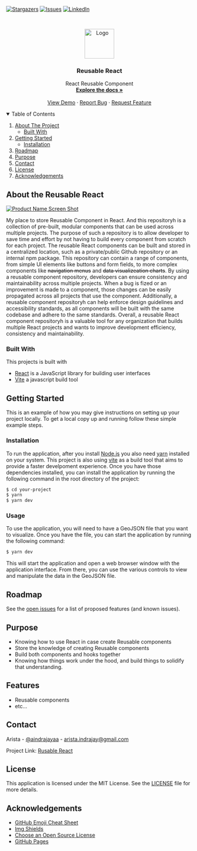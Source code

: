 <!-- PROJECT SHIELDS -->
[![Stargazers][stars-shield]][stars-url]
[![Issues][issues-shield]][issues-url]
[![LinkedIn][linkedin-shield]][linkedin-url]

<!-- PROJECT LOGO -->
<br />
<p align="center">
  <a href="https://github.com/aindrajaya/reusable-react">
    <img src="https://miro.medium.com/max/1298/1*hHzKPNW1yPylrm5jt06_KA.jpeg" alt="Logo" width="80" height="80">
  </a>

  <h3 align="center">Reusable React</h3>

  <p align="center">
    React Reusable Component    <br />
    <a href="https://github.com/aindrajaya/reusable-react"><strong>Explore the docs »</strong></a>
    <br />
    <br />
    <a href="https://github.com/aindrajaya/reusable-react">View Demo</a>
    ·
    <a href="https://github.com/aindrajaya/reusable-react/issues">Report Bug</a>
    ·
    <a href="https://github.com/aindrajaya/reusable-react/issues">Request Feature</a>
  </p>
</p>

<!-- TABLE OF CONTENTS -->
<details open="open">
  <summary>Table of Contents</summary>
  <ol>
    <li>
      <a href="#about-the-reusable-react">About The Project</a>
      <ul>
        <li><a href="#built-with">Built With</a></li>
      </ul>
    </li>
    <li>
      <a href="#getting-started">Getting Started</a>
      <ul>
        <li><a href="#installation">Installation</a></li>
      </ul>
    </li>
    <li><a href="#roadmap">Roadmap</a></li>
    <li><a href="#purpose">Purpose</a></li>
    <li><a href="#contact">Contact</a></li>
    <li><a href="#license">License</a></li>
    <li><a href="#acknowledgements">Acknowledgements</a></li>
  </ol>
</details>

<!-- ABOUT THE PROJECT -->
## About the Reusable React
[![Product Name Screen Shot][product-screenshot]](https://reusable-react-seven.vercel.app/)

My place to store Reusable Component in React. And this repositoryh is a collection of pre-built, modular components that can be used across multiple projects. The purpose of such a repository is to allow developer to save time and effort by not having to build every component from scratch for each project.
The reusable React components can be built and stored in a centralized location, such as a private/public Github repository or an internal npm package. This repository can contain a range of components, from simple UI elements like buttons and form fields, to more complex components like ~~navigation menus~~ and ~~data visualizeation charts~~. 
By using a reusable component repository, developers can ensure consistency and maintainability across multiple projects. When a bug is fized or an improvement is made to a component, those changes can be easily propagated across all projects that use the component.
Additionally, a reusable component repositoryh can help enforce design guidelines and accessibility standards, as all components will be built with the same codebase and adhere to the same standards. Overall, a reusable React component repositoryh is a valuable tool for any organization that builds multiple React projects and wants to improve development efficiency, consistency and maintainability.

### Built With
This projects is built with
* [React](https://reactjs.org/) is a JavaScript library for building user interfaces
* [Vite](https://vitejs.dev/) a javascript build tool


<!-- GETTING STARTED -->
## Getting Started
This is an example of how you may give instructions on setting up your project locally.
To get a local copy up and running follow these simple example steps.

### Installation
To run the application, after you install [Node.js](https://nodejs.org/) you also need [yarn](https://yarnpkg.com/) installed on your system. This project is also using [vite](https://vitejs.dev/) as a build tool that aims to provide a faster develpoment experience. Once you have those dependencies installed, you can install the application by running the following command in the root directory of the project:
```bash
$ cd your-project
$ yarn
$ yarn dev
``` 

### Usage
To use the application, you will need to have a GeoJSON file that you want to visualize. Once you have the file, you can start the application by running the following command:
```bash
$ yarn dev
```
This will start the application and open a web browser window with the application interface. From there, you can use the various controls to view and manipulate the data in the GeoJSON file.


<!-- ROADMAP -->
## Roadmap

See the [open issues](https://github.com/aindrajaya/reusable-react/issues) for a list of proposed features (and known issues).

<!-- ROADMAP -->
## Purpose
* Knowing how to use React in case create Reusable components
* Store the knowledge of creating Reusable components
* Build both components and hooks together
* Knowing how things work under the hood, and build things to solidify that understanding.


## Features
* Reusable components
* etc...



<!-- CONTACT -->
## Contact
Arista - [@aindrajayaa](https://twitter.com/aindrajayaa) - arista.indrajay@gmail.com

Project Link: [Rusable React](https://github.com/aindrajaya/reusable-react)

<!-- LICENSE -->
## License
This application is licensed under the MIT License. See the [LICENSE](LICENSE) file for more details.

<!-- ACKNOWLEDGEMENTS -->
## Acknowledgements
* [GitHub Emoji Cheat Sheet](https://www.webpagefx.com/tools/emoji-cheat-sheet)
* [Img Shields](https://shields.io)
* [Choose an Open Source License](https://choosealicense.com)
* [GitHub Pages](https://pages.github.com)


<!-- MARKDOWN LINKS & IMAGES -->
<!-- https://www.markdownguide.org/basic-syntax/#reference-style-links -->
[stars-shield]: https://img.shields.io/github/stars/aindrajaya/reusable-react.svg?style=for-the-badge
[stars-url]: https://github.com/aindrajaya/reusable-react/stargazers
[issues-shield]: https://img.shields.io/github/issues/aindrajaya/reusable-react.svg?style=for-the-badge
[issues-url]: https://github.com/aindrajaya/reusable-react/issues
[linkedin-shield]: https://img.shields.io/badge/-LinkedIn-black.svg?style=for-the-badge&logo=linkedin&colorB=555
[linkedin-url]: https://www.linkedin.com/in/aindrajaya
[product-screenshot]: src/assets/screenshot.gif
